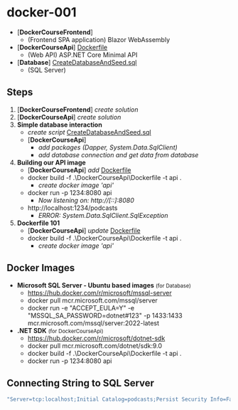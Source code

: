 # docker-001

- [**DockerCourseFrontend**]
  - (Frontend SPA application) Blazor WebAssembly
- [**DockerCourseApi**] [Dockerfile](DockerCourseApi/DockerCourseApi/Dockerfile)
  - (Web API) ASP.NET Core Minimal API
- [**Database**] [CreateDatabaseAndSeed.sql](Database/CreateDatabaseAndSeed.sql)
  - (SQL Server)

## Steps

1. [**DockerCourseFrontend**] *create solution*
2. [**DockerCourseApi**] *create solution*
3. **Simple database interaction**
   - *create script* [CreateDatabaseAndSeed.sql](Database/CreateDatabaseAndSeed.sql)
   - [**DockerCourseApi**]
     - *add packages (Dapper, System.Data.SqlClient)*
     - *add database connection and get data from database*
4. **Building our API image**
   - [**DockerCourseApi**] *add* [Dockerfile](DockerCourseApi/DockerCourseApi/Dockerfile)
   - docker build -f .\DockerCourseApi\Dockerfile -t api .
     - *create docker image 'api'*
   - docker run -p 1234:8080 api
     - *Now listening on: http://[::]:8080*
   - http://localhost:1234/podcasts
     - *ERROR: System.Data.SqlClient.SqlException*
5. **Dockerfile 101**
   - [**DockerCourseApi**] *update* [Dockerfile](DockerCourseApi/DockerCourseApi/Dockerfile)
   - docker build -f .\DockerCourseApi\Dockerfile -t api .
     - *create docker image 'api'*

## Docker Images

- **Microsoft SQL Server - Ubuntu based images** <small>(for Database)</small>
  - https://hub.docker.com/r/microsoft/mssql-server
  - docker pull mcr.microsoft.com/mssql/server
  - docker run -e "ACCEPT_EULA=Y" -e "MSSQL_SA_PASSWORD=dotnet#123" -p 1433:1433 mcr.microsoft.com/mssql/server:2022-latest
- **.NET SDK** <small>(for DockerCourseApi)</small>
  - https://hub.docker.com/r/microsoft/dotnet-sdk
  - docker pull mcr.microsoft.com/dotnet/sdk:9.0
  - docker build -f .\DockerCourseApi\Dockerfile -t api .
  - docker run -p 1234:8080 api

## Connecting String to SQL Server

```csharp
"Server=tcp:localhost;Initial Catalog=podcasts;Persist Security Info=False;User ID=sa;Password=dotnet#123;MultipleActiveResultSets=False;Encrypt=True;TrustServerCertificate=True;Connection Timeout=30;"
```